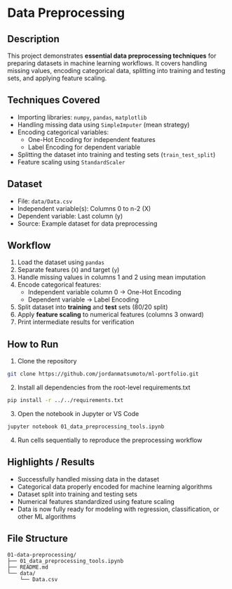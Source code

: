 # Data Preprocessing

## Description  
This project demonstrates **essential data preprocessing techniques** for preparing datasets in machine learning workflows. It covers handling missing values, encoding categorical data, splitting into training and testing sets, and applying feature scaling.

## Techniques Covered
- Importing libraries: `numpy`, `pandas`, `matplotlib`
- Handling missing data using `SimpleImputer` (mean strategy)
- Encoding categorical variables:
  - One-Hot Encoding for independent features
  - Label Encoding for dependent variable
- Splitting the dataset into training and testing sets (`train_test_split`)
- Feature scaling using `StandardScaler`  

## Dataset
- File: `data/Data.csv`
- Independent variable(s): Columns 0 to n-2 (X)
- Dependent variable: Last column (y)
- Source: Example dataset for data preprocessing

## Workflow
1. Load the dataset using `pandas`
2. Separate features (`X`) and target (`y`)
3. Handle missing values in columns 1 and 2 using mean imputation
4. Encode categorical features:
   - Independent variable column 0 → One-Hot Encoding
   - Dependent variable → Label Encoding
5. Split dataset into **training** and **test** sets (80/20 split)
6. Apply **feature scaling** to numerical features (columns 3 onward)
7. Print intermediate results for verification

## How to Run
1. Clone the repository  
```bash
git clone https://github.com/jordanmatsumoto/ml-portfolio.git
```

2. Install all dependencies from the root-level requirements.txt  
```bash
pip install -r ../../requirements.txt
```

3. Open the notebook in Jupyter or VS Code  
```bash
jupyter notebook 01_data_preprocessing_tools.ipynb
```

4. Run cells sequentially to reproduce the preprocessing workflow

## Highlights / Results
- Successfully handled missing data in the dataset
- Categorical data properly encoded for machine learning algorithms
- Dataset split into training and testing sets
- Numerical features standardized using feature scaling
- Data is now fully ready for modeling with regression, classification, or other ML algorithms

## File Structure
```
01-data-preprocessing/
├── 01_data_preprocessing_tools.ipynb
├── README.md
└── data/
    └── Data.csv
```